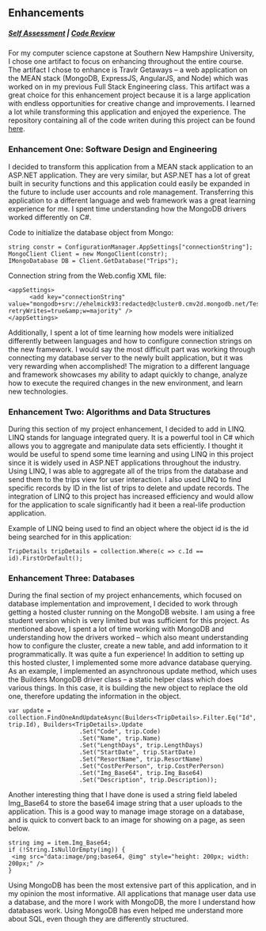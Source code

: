 ## Enhancements

##### [Self Assessment](https://edwardhelmick.github.io/index.html)  |  [Code Review](https://edwardhelmick.github.io/CodeReview.html)

For my computer science capstone at Southern New Hampshire University, I chose one artifact to focus on enhancing throughout the entire course. The artifact I chose to enhance is Travlr Getaways – a web application on the MEAN stack (MongoDB, ExpressJS, AngularJS, and Node) which was worked on in my previous Full Stack Engineering class. This artifact was a great choice for this enhancement project because it is a large application with endless opportunities for creative change and improvements. I learned a lot while transforming this application and enjoyed the experience. The repository containing all of the code writen during this project can be found [here](https://github.com/edwardhelmick/Capstone).

### Enhancement One: Software Design and Engineering

I decided to transform this application from a MEAN stack application to an ASP.NET application. They are very similar, but ASP.NET has a lot of great built in security functions and this application could easily be expanded in the future to include user accounts and role management. Transferring this application to a different language and web framework was a great learning experience for me. I spent time understanding how the MongoDB drivers worked differently on C#.

Code to initialize the database object from Mongo:

```
string constr = ConfigurationManager.AppSettings["connectionString"];
MongoClient Client = new MongoClient(constr);
IMongoDatabase DB = Client.GetDatabase("Trips");
```

Connection string from the Web.config XML file:

```
<appSettings>
      <add key="connectionString" value="mongodb+srv://ehelmick93:redacted@cluster0.cmv2d.mongodb.net/Testdatabase?retryWrites=true&amp;w=majority" />
</appSettings>
```

Additionally, I spent a lot of time learning how models were initialized differently between languages and how to configure connection strings on the new framework. I would say the most difficult part was working through connecting my database server to the newly built application, but it was very rewarding when accomplished! The migration to a different language and framework showcases my ability to adapt quickly to change, analyze how to execute the required changes in the new environment, and learn new technologies.

### Enhancement Two: Algorithms and Data Structures

During this section of my project enhancement, I decided to add in LINQ. LINQ stands for language integrated query. It is a powerful tool in C# which allows you to aggregate and manipulate data sets efficiently. I thought it would be useful to spend some time learning and using LINQ in this project since it is widely used in ASP.NET applications throughout the industry. Using LINQ, I was able to aggregate all of the trips from the database and send them to the trips view for user interaction. I also used LINQ to find specific records by ID in the list of trips to delete and update records. The integration of LINQ to this project has increased efficiency and would allow for the application to scale significantly had it been a real-life production application.

Example of LINQ being used to find an object where the object id is the id being searched for in this application:
```
TripDetails tripDetails = collection.Where(c => c.Id == id).FirstOrDefault();
```

### Enhancement Three: Databases

During the final section of my project enhancements, which focused on database implementation and improvement, I decided to work through getting a hosted cluster running on the MongoDB website. I am using a free student version which is very limited but was sufficient for this project. As mentioned above, I spent a lot of time working with MongoDB and understanding how the drivers worked – which also meant understanding how to configure the cluster, create a new table, and add information to it programmatically. It was quite a fun experience! In addition to setting up this hosted cluster, I implemented some more advance database querying. As an example, I implemented an asynchronous update method, which uses the Builders MongoDB driver class – a static helper class which does various things. In this case, it is building the new object to replace the old one, therefore updating the information in the object.

```
var update = collection.FindOneAndUpdateAsync(Builders<TripDetails>.Filter.Eq("Id", trip.Id), Builders<TripDetails>.Update
                    .Set("Code", trip.Code)
                    .Set("Name", trip.Name)                    
                    .Set("LengthDays", trip.LengthDays)
                    .Set("StartDate", trip.StartDate)
                    .Set("ResortName", trip.ResortName)
                    .Set("CostPerPerson", trip.CostPerPerson)
                    .Set("Img_Base64", trip.Img_Base64)
                    .Set("Description", trip.Description));
```
Another interesting thing that I have done is used a string field labeled Img_Base64 to store the base64 image string that a user uploads to the application. This is a good way to manage image storage on a database, and is quick to convert back to an image for showing on a page, as seen below.

```
string img = item.Img_Base64;
if (!String.IsNullOrEmpty(img)) {
 <img src="data:image/png;base64, @img" style="height: 200px; width: 200px;" />
}
```

Using MongoDB has been the most extensive part of this application, and in my opinion the most informative. All applications that manage user data use a database, and the more I work with MongoDB, the more I understand how databases work. Using MongoDB has even helped me understand more about SQL, even though they are differently structured.
